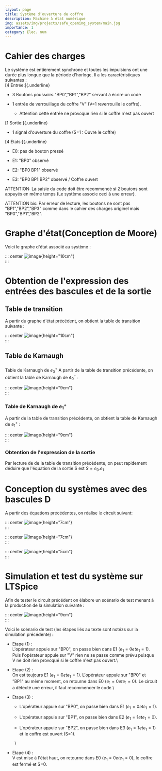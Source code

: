 ```yaml
---
layout: page
title: Système d’ouverture de coffre
description: Machine à état numérique
img: assets/img/projects/safe_opening_system/main.jpg
importance: 1
category: Elec. num
---
```


# Cahier des charges

Le système est entièrement synchrone et toutes les impulsions ont une
durée plus longue que la période d'horloge. Il a les caractéristiques
suivantes :\
[4 Entrée:]{.underline}

-   3 Boutons poussoirs \"BP0\",\"BP1\",\"BP2\" servant à écrire un code

-   1 entrée de verrouillage du coffre \"V\" (V=1 reverrouille le
    coffre).

    -   Attention cette entrée ne provoque rien si le coffre n'est pas
        ouvert

[1 Sortie:]{.underline}

-   1 signal d'ouverture du coffre (S=1 : Ouvre le coffre)

[4 Etats:]{.underline}

-   E0: pas de bouton pressé

-   E1: \"BP0\" observé

-   E2: \"BP0 BP1\" observé

-   E3: \"BP0 BP1 BP2\" observé / Coffre ouvert

ATTENTION: La saisie du code doit être recommencé si 2 boutons sont
appuyés en même temps (Le système associe ceci à une erreur).

ATTENTION bis: Par erreur de lecture, les boutons ne sont pas
\"BP1\",\"BP2\",\"BP3\" comme dans le cahier des charges originel mais
\"BP0\",\"BP1\",\"BP2\".

# Graphe d'état(Conception de Moore)

Voici le graphe d'état associé au système :

::: center
![image](assets/img/projects/safe_opening_system/graph.jpg){height="10cm"}\
:::

# Obtention de l'expression des entrées des bascules et de la sortie

## Table de transition

A partir du graphe d'état précédent, on obtient la table de transition
suivante :

::: center
![image](assets/img/projects/safe_opening_system/transition.jpg){height="10cm"}\
:::

## Table de Karnaugh

### 

Table de Karnaugh de $e_{0}^+$ A partir de la table de transition
précédente, on obtient la table de Karnaugh de $e_{0}^+$ :

::: center
![image](assets/img/projects/safe_opening_system/karnaugh_e0.jpg){height="9cm"}\
:::

### Table de Karnaugh de $e_{1}^+$

A partir de la table de transition précédente, on obtient la table de
Karnaugh de $e_{1}^+$ :

::: center
![image](assets/img/projects/safe_opening_system/karnaugh_e1.jpg){height="9cm"}\
:::

### Obtention de l'expression de la sortie

Par lecture de de la table de transition précédente, on peut rapidement
déduire que l'équation de la sortie S est $S = e_{0}.e_{1}$

# Conception du systèmes avec des bascules D

A partir des équations précédentes, on réalise le circuit suivant:

::: center
![image](assets/img/projects/safe_opening_system/circuitE1.jpg){height="7cm"}\
:::

::: center
![image](assets/img/projects/safe_opening_system/circuitE2.jpg){height="7cm"}\
:::

::: center
![image](assets/img/projects/safe_opening_system/circuitS.jpg){height="5cm"}\
:::

# Simulation et test du système sur LTSpice

Afin de tester le circuit précédent on élabore un scénario de test
menant à la production de la simulation suivante :

::: center
![image](assets/img/projects/safe_opening_system/simu.jpg){height="9cm"}\
:::

Voici le scénario de test (les étapes liés au texte sont notézs sur la
simulation précédente) :

-   Etape (1) :\
    L'opérateur appuie sur \"BP0\", on passe bien dans E1
    ($e_{1}=0 et e_{1}=1$). Puis l'opérateur appuie sur \"V\" rien ne se
    passe comme prévu puisque V ne doit rien provoqué si le coffre n'est
    pas ouvert.\

-   Etape (2) :\
    On est toujours E1 ($e_{1}=0 et e_{1}=1$). L'opérateur appuie sur
    \"BP0\" et \"BP1\" au même moment, on retourne dans E0
    ($e_{1}=0 et e_{1}=0$). Le circuit a détecté une erreur, il faut
    recommencer le code.\

-   Etape (3) :

    -   L'opérateur appuie sur \"BP0\", on passe bien dans E1
        ($e_{1}=0 et e_{1}=1$).

    -   L'opérateur appuie sur \"BP1\", on passe bien dans E2
        ($e_{1}=1 et e_{1}=0$).

    -   L'opérateur appuie sur \"BP2\", on passe bien dans E3
        ($e_{1}=1 et e_{1}=1$) et le coffre est ouvert (S=1).

      \

-   Etape (4) :\
    V est mise à l'état haut, on retourne dans E0
    ($e_{1}=0 et e_{1}=0$), le coffre est fermé et S=0.
